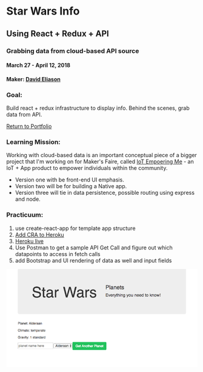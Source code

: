 # Star Wars Info
## Using React + Redux + API
### Grabbing data from cloud-based API source
#### March 27 - April 12, 2018
#### Maker: [David Eliason](http://www.davethemaker.com)

### Goal:

Build react + redux infrastructure to display info.
Behind the scenes, grab data from API. 

[Return to Portfolio](https://davideliason.github.io/)

### Learning Mission:

Working with cloud-based data is an important conceptual piece of a bigger project that I'm working on for Maker's Faire, called [IoT Empoering Me](http://www.mysticmonklabs.com/iotempoweringme) - an IoT + App product to empower individuals within the community.

- Version one with be front-end UI emphasis.
- Version two will be for building a Native app.
- Version three will tie in data persistence, possible routing using express and node.

### Practicuum:

1. use create-react-app for template app structure
2. [Add CRA to Heroku](https://gist.github.com/mars/5e01bb2a074594b44870cb087f54fe2f)
3. [Heroku live](https://polar-shelf-77447.herokuapp.com/)
4.  Use Postman to get a sample API Get Call and figure out which datapoints to access in fetch calls
5. add Bootstrap and UI rendering of data as well and input fields

![Star Wars React](./StarWarsReact.png)



